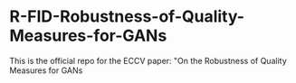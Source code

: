 # R-FID-Robustness-of-Quality-Measures-for-GANs
This is the official repo for the ECCV paper: "On the Robustness of Quality Measures for GANs
